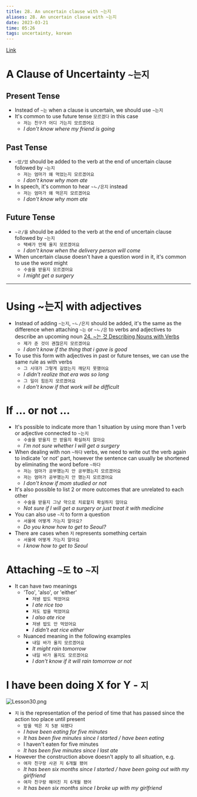 ```yaml
---
title: 28. An uncertain clause with ~는지
aliases: 28. An uncertain clause with ~는지
date: 2023-03-21
time: 05:26
tags: uncertainty, korean
---
```



[Link](https://www.howtostudykorean.com/unit-2-lower-intermediate-korean-grammar/unit-2-lessons-26-33/lesson-30/)

# A Clause of Uncertainty `~는지`

## Present Tense

- Instead of `~는` when a clause is uncertain, we should use `~는지`
- It's common to use future tense `모르겠다` in this case
    - `저는 친구가 어디 가는지 모르겠어요`
    - *I don't know where my friend is going*

## Past Tense

- `~았/었` should be added to the verb at the end of uncertain clause followed by `~는지`
    - `저는 엄마가 왜 먹었는지 모르겠어요`
    - *I don't know why mom ate*
- In speech, it's common to hear `~ㄴ/은지` instead
    - `저는 엄마가 왜 먹은지 모르겠어요`
    - *I don't know why mom ate*

## Future Tense

- `~ㄹ/을` should be added to the verb at the end of uncertain clause followed by `~는지`
    - `택배가 언제 올지 모르겠어요`
    - *I don't know when the delivery person will come*
- When uncertain clause doesn't have a question word in it, it's common to use the word might
    - `수술을 받을지 모르겠어요`
    - *I might get a surgery*

---

# Using ~는지 with adjectives

- Instead of adding `~는지`, `~ㄴ/은지` should be added, it's the same as the difference when attaching `~는` or `~ㄴ/은` to verbs and adjectives to describe an upcoming noun [24. ~는 것 Describing Nouns with Verbs](https://www.notion.so/24-Describing-Nouns-with-Verbs-8d8f8230af5543ac9c135eddbae48885)
    - `제가 준 것이 괜찮은지 모르겠어요`
    - *I don't know if the thing that i gave is good*
- To use this form with adjectives in past or future tenses, we can use the same rule as with verbs
    - `그 시대가 그렇게 길었는지 깨닫지 못했어요`
    - *I didn't realize that era was so long*
    - `그 일이 힘든지 모르겠어요`
    - *I don't know if that work will be difficult*

# If ... or not ...

- It's possible to indicate more than 1 situation by using more than 1 verb or adjective connected to `~는지`
    - `수술을 받을지 안 받을지 확실하지 않아요`
    - *I'm not sure whether I will get a surgery*
- When dealing with non `~하다` verbs, we need to write out the verb again to indicate 'or not' part, however the sentence can usually be shortened by eliminating the word before `~하다`
    - `저는 엄마가 공부했는지 안 공부했는지 모르겠어요`
    - `저는 엄마가 공부했는지 안 했는지 모르겠어요`
    - *I don't know if mom studied or not*
- It's also possible to list 2 or more outcomes that are unrelated to each other
    - `수술을 받을지 그냥 약으로 치료할지 확실하지 않아요`
    - *Not sure if I will get a surgery or just treat it with medicine*
- You can also use `~지` to form a question
    - `서울에 어떻게 가는지 알아요?`
    - *Do you know how to get to Seoul?*
- There are cases when `지` represents something certain
    - `서울에 어떻게 가는지 알아요`
    - *I know how to get to Seoul*

# Attaching `~도` to `~지`

- It can have two meanings
    - 'Too', 'also', or 'either'
        - `저뉀 밥도 먹었어요`
        - *I ate rice too*
        - `저도 밥을 먹었어요`
        - *I also ate rice*
        - `저뉀 밥도 안 먹었어요`
        - *I didn't eat rice either*
    - Nuanced meaning in the following examples
        - `내일 바가 올지 모르겠어요`
        - *It might rain tomorrow*
        - `내일 바가 올지도 모르겠어요`
        - *I don't know if it will rain tomorrow or not*

# I have been doing X for Y - `지`

![Lesson30.png](https://s3-us-west-2.amazonaws.com/secure.notion-static.com/cfd45ffb-8f33-42dd-9b95-1fe3af0d7845/Lesson30.png)

- `지` is the representation of the period of time that has passed since the action too place until present
    - `밥을 먹은 지 5분 돠됐다`
    - *I have been eating for five minutes*
    - *It has been five minutes since I started / have been eating*
    - I haven't eaten for five minutes
    - *It has been five minutes since I last ate*
- However the construction above doesn't apply to all situation, e.g.
    - `여자 친구랑 사귄 지 6개월 됐어`
    - *It has been six months since I started / have been going out with my girlfriend*
    - `여자 친구랑 해어진 지 6개월 됐어`
    - *It has been six months since I broke up with my girlfriend*